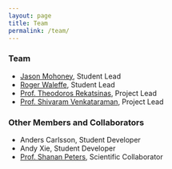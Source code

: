 ```yaml
---
layout: page
title: Team
permalink: /team/
---
```


### Team
* [Jason Mohoney](http://pages.cs.wisc.edu/~mohoney/), Student Lead
* [Roger Waleffe](http://www.rogerwaleffe.com), Student Lead
* [Prof. Theodoros Rekatsinas](https://thodrek.github.io), Project Lead
* [Prof. Shivaram Venkataraman](https://shivaram.org), Project Lead

### Other Members and Collaborators
* Anders Carlsson, Student Developer
* Andy Xie, Student Developer
* [Prof. Shanan Peters](http://strata.geology.wisc.edu), Scientific Collaborator
